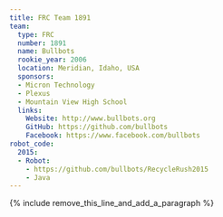 ```yaml
---
title: FRC Team 1891
team:
  type: FRC
  number: 1891
  name: Bullbots
  rookie_year: 2006
  location: Meridian, Idaho, USA
  sponsors:
  - Micron Technology
  - Plexus
  - Mountain View High School
  links:
    Website: http://www.bullbots.org
    GitHub: https://github.com/bullbots
    Facebook: https://www.facebook.com/bullbots
robot_code:
  2015:
  - Robot:
    - https://github.com/bullbots/RecycleRush2015
    - Java
---
```


{% include remove_this_line_and_add_a_paragraph %}